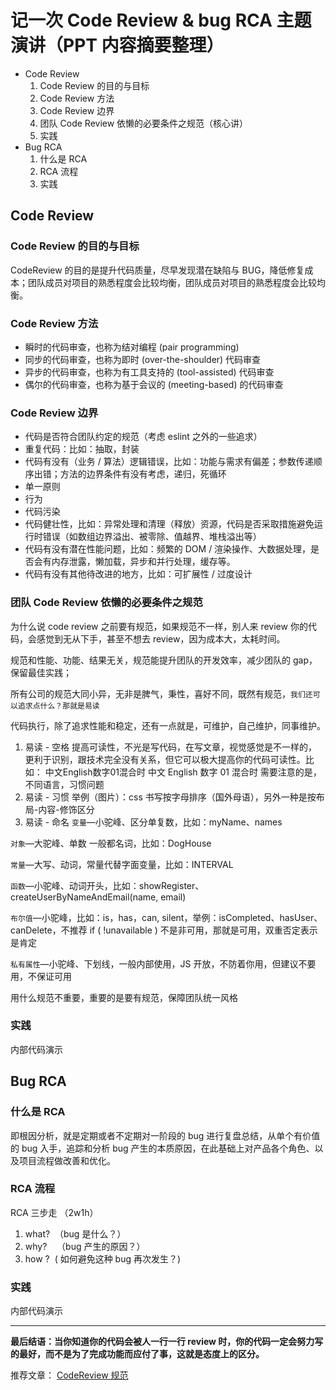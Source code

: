# 记一次 Code Review & bug RCA 主题演讲（PPT 内容摘要整理）
- Code Review
	1. Code Review 的目的与目标
	2. Code Review 方法
	3. Code Review 边界
	4. 团队 Code Review 依懒的必要条件之规范（核心讲）
	5. 实践
- Bug RCA
	1. 什么是 RCA
	2. RCA 流程
	2. 实践

## Code Review

### Code Review 的目的与目标
CodeReview 的目的是提升代码质量，尽早发现潜在缺陷与 BUG，降低修复成本；团队成员对项目的熟悉程度会比较均衡，团队成员对项目的熟悉程度会比较均衡。

### Code Review 方法
- 瞬时的代码审查，也称为结对编程 (pair programming)
- 同步的代码审查，也称为即时 (over-the-shoulder) 代码审查
- 异步的代码审查，也称为有工具支持的 (tool-assisted) 代码审查
- 偶尔的代码审查，也称为基于会议的 (meeting-based) 的代码审查

### Code Review 边界
- 代码是否符合团队约定的规范（考虑 eslint 之外的一些追求）
- 重复代码：比如：抽取，封装
- 代码有没有（业务 / 算法）逻辑错误，比如：功能与需求有偏差；参数传递顺序出错；方法的边界条件有没有考虑，递归，死循环
- 单一原则
- 行为
- 代码污染
- 代码健壮性，比如：异常处理和清理（释放）资源，代码是否采取措施避免运行时错误（如数组边界溢出、被零除、值越界、堆栈溢出等）
- 代码有没有潜在性能问题，比如：频繁的 DOM / 渲染操作、大数据处理，是否会有内存泄露，懒加载，异步和并行处理，缓存等。
- 代码有没有其他待改进的地方，比如：可扩展性 / 过度设计

### 团队 Code Review 依懒的必要条件之规范
为什么说 code review 之前要有规范，如果规范不一样，别人来 review 你的代码，会感觉到无从下手，甚至不想去 review，因为成本大，太耗时间。

规范和性能、功能、结果无关，规范能提升团队的开发效率，减少团队的 gap，保留最佳实践；

所有公司的规范大同小异，无非是脾气，秉性，喜好不同，既然有规范，`我们还可以追求点什么？那就是易读`

代码执行，除了追求性能和稳定，还有一点就是，可维护，自己维护，同事维护。

1. 易读 - 空格
提高可读性，不光是写代码，在写文章，视觉感觉是不一样的，更利于识别，跟技术完全没有关系，但它可以极大提高你的代码可读性。比如：
中文English数字01混合时
中文 English 数字 01 混合时
需要注意的是，不同语言，习惯问题
2. 易读 - 习惯
举例（图片）：css 书写按字母排序（国外母语），另外一种是按布局-内容-修饰区分
3. 易读 - 命名
`变量`—小驼峰、区分单复数，比如：myName、names

`对象`—大驼峰、单数 一般都名词，比如：DogHouse

`常量`—大写、动词，常量代替字面变量，比如：INTERVAL

`函数`—小驼峰、动词开头，比如：showRegister、createUserByNameAndEmail(name, email)

`布尔值`—小驼峰，比如：is，has，can,  silent，举例：isCompleted、hasUser、canDelete，不推荐 if ( !unavailable ) 不是非可用，那就是可用，双重否定表示是肯定

`私有属性`—小驼峰、下划线，一般内部使用，JS 开放，不防着你用，但建议不要用，不保证可用


用什么规范不重要，重要的是要有规范，保障团队统一风格

### 实践
内部代码演示

## Bug RCA

### 什么是 RCA
即根因分析，就是定期或者不定期对一阶段的 bug 进行复盘总结，从单个有价值的 bug 入手，追踪和分析 bug 产生的本质原因，在此基础上对产品各个角色、以及项目流程做改善和优化。

### RCA 流程
RCA 三步走 （2w1h）
1. what?  （bug 是什么？）
2. why?    （bug 产生的原因？）
3. how ?  ( 如何避免这种 bug 再次发生？)

### 实践
内部代码演示

---

**最后结语：当你知道你的代码会被人一行一行 review 时，你的代码一定会努力写的最好，而不是为了完成功能而应付了事，这就是态度上的区分。**

推荐文章：
[CodeReview 规范](https://www.jianshu.com/p/f79c4e948954http:// "CodeReview 规范")
